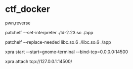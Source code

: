 # ctf_docker
pwn,reverse


patchelf --set-interpreter ./ld-2.23.so ./app

patchelf --replace-needed  libc.so.6 ./libc.so.6 ./app


xpra start --start=gnome-terminal --bind-tcp=0.0.0.0:14500

xpra attach tcp://127.0.0.1:14500/
